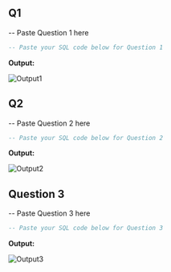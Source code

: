 **Q1**
--
-- Paste Question 1 here

```sql
-- Paste your SQL code below for Question 1
```

**Output:**

![Output1](output.png)

**Q2**
---
-- Paste Question 2 here

```sql
-- Paste your SQL code below for Question 2
```

**Output:**

![Output2](output.png)

**Question 3**
---
-- Paste Question 3 here

```sql
-- Paste your SQL code below for Question 3
```

**Output:**

![Output3](output.png)
